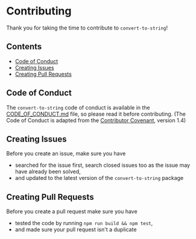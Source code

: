 # Contributing
Thank you for taking the time to contribute to `convert-to-string`!

## Contents

* [Code of Conduct](#code-of-conduct)
* [Creating Issues](#creating-issues)
* [Creating Pull Requests](#creating-pull-requests)

## Code of Conduct
The `convert-to-string` code of conduct is available in the [CODE_OF_CONDUCT.md](https://github.com/BedrockCoder/convert-to-string/blob/master/CODE_OF_CONDUCT.md) file, so please read it before contributing. (The Code of Conduct is adapted from the [Contributor Covenant](https://www.contributor-covenant.org), version 1.4)

## Creating Issues
Before you create an issue, make sure you have
* searched for the issue first, search closed issues too as the issue may have already been solved,
* and updated to the latest version of the `convert-to-string` package

## Creating Pull Requests
Before you create a pull request make sure you have
* tested the code by running `npm run build && npm test`,
* and made sure your pull request isn't a duplicate
